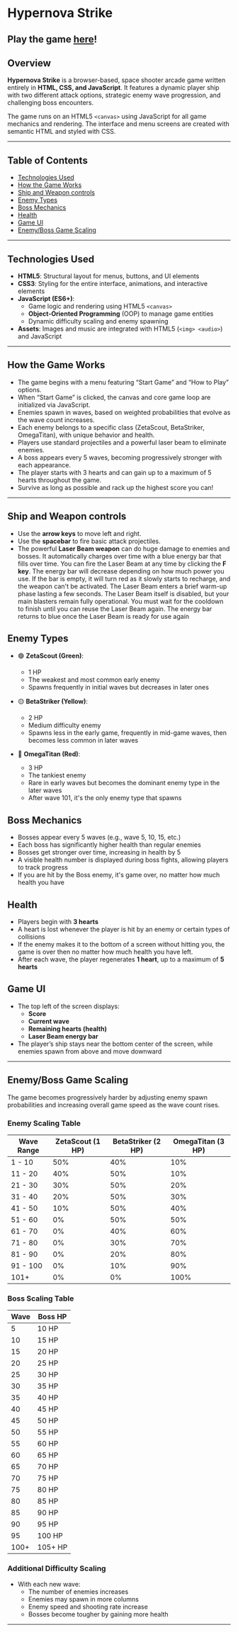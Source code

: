 # Hypernova Strike

## Play the game [here]()!

## Overview

**Hypernova Strike** is a browser-based, space shooter arcade game written entirely in **HTML, CSS, and JavaScript**. It features a dynamic player ship with two different attack options, strategic enemy wave progression, and challenging boss encounters.

The game runs on an HTML5 `<canvas>` using JavaScript for all game mechanics and rendering. The interface and menu screens are created with semantic HTML and styled with CSS.

---

## Table of Contents

- [Technologies Used](#technologies-used)  
- [How the Game Works](#how-the-game-works)
- [Ship and Weapon controls](#ship-and-weapon-controls)
- [Enemy Types](#enemy-types)
- [Boss Mechanics](#boss-mechanics)
- [Health](#health)
- [Game UI](#game-ui)
- [Enemy/Boss Game Scaling](#enemyboss-game-scaling)

---

## Technologies Used

- **HTML5**: Structural layout for menus, buttons, and UI elements  
- **CSS3**: Styling for the entire interface, animations, and interactive elements  
- **JavaScript (ES6+)**:  
  - Game logic and rendering using HTML5 `<canvas>`  
  - **Object-Oriented Programming** (OOP) to manage game entities  
  - Dynamic difficulty scaling and enemy spawning  
- **Assets**: Images and music are integrated with HTML5 (`<img> <audio>`) and JavaScript

---

## How the Game Works

- The game begins with a menu featuring “Start Game” and “How to Play” options.  
- When “Start Game” is clicked, the canvas and core game loop are initialized via JavaScript.  
- Enemies spawn in waves, based on weighted probabilities that evolve as the wave count increases.  
- Each enemy belongs to a specific class (ZetaScout, BetaStriker, OmegaTitan), with unique behavior and health.  
- Players use standard projectiles and a powerful laser beam to eliminate enemies.  
- A boss appears every 5 waves, becoming progressively stronger with each appearance.  
- The player starts with 3 hearts and can gain up to a maximum of 5 hearts throughout the game.
- Survive as long as possible and rack up the highest score you can!

---

## Ship and Weapon controls

- Use the **arrow keys** to move left and right.
- Use the **spacebar** to fire basic attack projectiles.
- The powerful **Laser Beam weapon** can do huge damage to enemies and bosses. It automatically charges over time with a blue energy bar that fills over time.
You can fire the Laser Beam at any time by clicking the **F key**. The energy bar will decrease depending on how much power you use. If the bar is empty, it will turn red
as it slowly starts to recharge, and the weapon can't be activated. The Laser Beam enters a brief warm-up phase lasting a few seconds. The Laser Beam itself is disabled, but your main blasters
remain fully operational. You must wait for the cooldown to finish until you can reuse the Laser Beam again. The energy bar returns to blue once the Laser Beam is ready for use again

## Enemy Types

- 🟢 **ZetaScout (Green)**:  
  - 1 HP  
  - The weakest and most common early enemy  
  - Spawns frequently in initial waves but decreases in later ones  

- 🟡 **BetaStriker (Yellow)**:  
  - 2 HP  
  - Medium difficulty enemy  
  - Spawns less in the early game, frequently in mid-game waves, then becomes less common in later waves  

- 🔴 **OmegaTitan (Red)**:  
  - 3 HP  
  - The tankiest enemy  
  - Rare in early waves but becomes the dominant enemy type in the later waves  
  - After wave 101, it's the only enemy type that spawns  

## Boss Mechanics

- Bosses appear every 5 waves (e.g., wave 5, 10, 15, etc.)
- Each boss has significantly higher health than regular enemies
- Bosses get stronger over time, increasing in health by 5
- A visible health number is displayed during boss fights, allowing players to track progress
- If you are hit by the Boss enemy, it's game over, no matter how much health you have

## Health

- Players begin with **3 hearts**
- A heart is lost whenever the player is hit by an enemy or certain types of collisions
- If the enemy makes it to the bottom of a screen without hitting you, the game is over then no matter how much health you have left.
- After each wave, the player regenerates **1 heart**, up to a maximum of **5 hearts**

## Game UI

- The top left of the screen displays:  
  - **Score**  
  - **Current wave**  
  - **Remaining hearts (health)**  
  - **Laser Beam energy bar**
- The player’s ship stays near the bottom center of the screen, while enemies spawn from above and move downward

---

## Enemy/Boss Game Scaling

The game becomes progressively harder by adjusting enemy spawn probabilities and increasing overall game speed as the wave count rises.

### Enemy Scaling Table

| Wave Range | ZetaScout (1 HP) | BetaStriker (2 HP) | OmegaTitan (3 HP) |
|------------|------------------|--------------------|-------------------|
| 1 - 10     | 50%              | 40%                | 10%               |
| 11 - 20    | 40%              | 50%                | 10%               |
| 21 - 30    | 30%              | 50%                | 20%               |
| 31 - 40    | 20%              | 50%                | 30%               |
| 41 - 50    | 10%              | 50%                | 40%               |
| 51 - 60    | 0%               | 50%                | 50%               |
| 61 - 70    | 0%               | 40%                | 60%               |
| 71 - 80    | 0%               | 30%                | 70%               |
| 81 - 90    | 0%               | 20%                | 80%               |
| 91 - 100   | 0%               | 10%                | 90%               |
| 101+       | 0%               | 0%                 | 100%              |

### Boss Scaling Table

| Wave | Boss HP |
|------|---------|
| 5    | 10 HP   |
| 10   | 15 HP   |
| 15   | 20 HP   |
| 20   | 25 HP   |
| 25   | 30 HP   |
| 30   | 35 HP   |
| 35   | 40 HP   |
| 40   | 45 HP   |
| 45   | 50 HP   |
| 50   | 55 HP   |
| 55   | 60 HP   |
| 60   | 65 HP   |
| 65   | 70 HP   |
| 70   | 75 HP   |
| 75   | 80 HP   |
| 80   | 85 HP   |
| 85   | 90 HP   |
| 90   | 95 HP   |
| 95   | 100 HP  |
| 100+ | 105+ HP |


### Additional Difficulty Scaling

- With each new wave:  
  - The number of enemies increases  
  - Enemies may spawn in more columns  
  - Enemy speed and shooting rate increase  
  - Bosses become tougher by gaining more health

---

